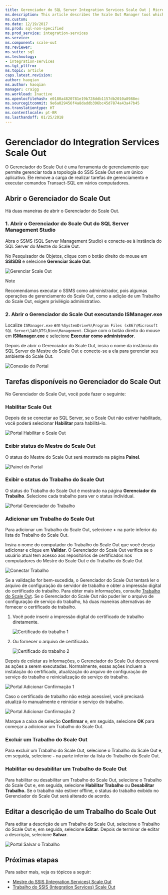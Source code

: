 ```yaml
---
title: Gerenciador do SQL Server Integration Services Scale Out | Microsoft Docs
ms.description: This article describes the Scale Out Manager tool which you can use to manager SSIS Scale Out
ms.custom: 
ms.date: 12/19/2017
ms.prod: sql-non-specified
ms.prod_service: integration-services
ms.service: 
ms.component: scale-out
ms.reviewer: 
ms.suite: sql
ms.technology:
- integration-services
ms.tgt_pltfrm: 
ms.topic: article
caps.latest.revision: 
author: haoqian
ms.author: haoqian
manager: craigg
ms.workload: Inactive
ms.openlocfilehash: e0180a4820781e19b728ddb1157db2010a8988ec
ms.sourcegitcommit: 9e6a029456f4a8daddb396bc45d7874a43a47b45
ms.translationtype: HT
ms.contentlocale: pt-BR
ms.lasthandoff: 01/25/2018
---
```

# <a name="integration-services-scale-out-manager"></a>Gerenciador do Integration Services Scale Out

O Gerenciador do Scale Out é uma ferramenta de gerenciamento que permite gerenciar toda a topologia do SSIS Scale Out em um único aplicativo. Ele remove a carga de realizar tarefas de gerenciamento e executar comandos Transact-SQL em vários computadores.

## <a name="open-scale-out-manager"></a>Abrir o Gerenciador do Scale Out

Há duas maneiras de abrir o Gerenciador do Scale Out.

### <a name="1-open-scale-out-manager-from-sql-server-management-studio"></a>1. Abrir o Gerenciador do Scale Out do SQL Server Management Studio
Abra o SSMS (SQL Server Management Studio) e conecte-se à instância do SQL Server do Mestre do Scale Out.

No Pesquisador de Objetos, clique com o botão direito do mouse em **SSISDB** e selecione **Gerenciar Scale Out**.

![Gerenciar Scale Out](media/manage-scale-out.PNG)

> [!NOTE]
> Recomendamos executar o SSMS como administrador, pois algumas operações de gerenciamento do Scale Out, como a adição de um Trabalho do Scale Out, exigem privilégio administrativo.

### <a name="2-open-scale-out-manager-by-running-ismanagerexe"></a>2. Abrir o Gerenciador do Scale Out executando ISManager.exe

Localize `ISManager.exe` em `%SystemDrive%\Program Files (x86)\Microsoft SQL Server\140\DTS\Binn\Management`. Clique com o botão direito do mouse em **ISManager.exe** e selecione **Executar como administrador**. 

Depois de abrir o Gerenciador do Scale Out, insira o nome da instância do SQL Server do Mestre do Scale Out e conecte-se a ela para gerenciar seu ambiente do Scale Out.

![Conexão do Portal](media/portal-connect.PNG)

## <a name="tasks-available-in-scale-out-manager"></a>Tarefas disponíveis no Gerenciador do Scale Out
No Gerenciador do Scale Out, você pode fazer o seguinte:

### <a name="enable-scale-out"></a>Habilitar Scale Out
Depois de se conectar ao SQL Server, se o Scale Out não estiver habilitado, você poderá selecionar **Habilitar** para habilitá-lo.

![Portal Habilitar o Scale Out](media/portal-enable-scale-out.PNG) 

### <a name="view-scale-out-master-status"></a>Exibir status do Mestre do Scale Out
O status do Mestre do Scale Out será mostrado na página **Painel**.

![Painel do Portal](media/portal-dashboard.PNG)

### <a name="view-scale-out-worker-status"></a>Exibir o status do Trabalho do Scale Out
O status do Trabalho do Scale Out é mostrado na página **Gerenciador do Trabalho**. Selecione cada trabalho para ver o status individual.

![Portal Gerenciador do Trabalho](media/portal-worker-manager.PNG)

### <a name="add-a-scale-out-worker"></a>Adicionar um Trabalho do Scale Out
Para adicionar um Trabalho do Scale Out, selecione **+** na parte inferior da lista do Trabalho do Scale Out. 

Insira o nome do computador do Trabalho do Scale Out que você deseja adicionar e clique em **Validar**. O Gerenciador do Scale Out verifica se o usuário atual tem acesso aos repositórios de certificados nos computadores do Mestre do Scale Out e do Trabalho do Scale Out

![Conectar Trabalho](media/connect-worker.PNG)

Se a validação for bem-sucedida, o Gerenciador do Scale Out tentará ler o arquivo de configuração do servidor de trabalho e obter a impressão digital do certificado do trabalho. Para obter mais informações, consulte [Trabalho do Scale Out](integration-services-ssis-scale-out-worker.md). Se o Gerenciador do Scale Out não puder ler o arquivo de configuração de serviço do trabalho, há duas maneiras alternativas de fornecer o certificado de trabalho. 

1.  Você pode inserir a impressão digital do certificado de trabalho diretamente.

    ![Certificado do trabalho 1](media/portal-cert1.PNG)

2.  Ou fornecer o arquivo de certificado. 

    ![Certificado do trabalho 2](media/portal-cert2.PNG)

Depois de coletar as informações, o Gerenciador do Scale Out descreverá as ações a serem executadas. Normalmente, essas ações incluem a instalação do certificado, atualização do arquivo de configuração de serviço do trabalho e reinicialização do serviço do trabalho.

![Portal Adicionar Confirmação 1](media/portal-add-confirm1.PNG)

Caso o certificado de trabalho não esteja acessível, você precisará atualizá-lo manualmente e reiniciar o serviço do trabalho.

![Portal Adicionar Confirmação 2](media/portal-add-confirm2.PNG)

Marque a caixa de seleção **Confirmar** e, em seguida, selecione **OK** para começar a adicionar um Trabalho do Scale Out.

### <a name="delete-a-scale-out-worker"></a>Excluir um Trabalho do Scale Out
Para excluir um Trabalho do Scale Out, selecione o Trabalho do Scale Out e, em seguida, selecione **-** na parte inferior da lista do Trabalho do Scale Out.

### <a name="enable-or-disable-a-scale-out-worker"></a>Habilitar ou desabilitar um Trabalho do Scale Out
Para habilitar ou desabilitar um Trabalho do Scale Out, selecione o Trabalho do Scale Out e, em seguida, selecione **Habilitar Trabalho** ou **Desabilitar Trabalho.** Se o trabalho não estiver offline, o status do trabalho exibido no Gerenciador do Scale Out será alterado de acordo.

## <a name="edit-a-scale-out-worker-description"></a>Editar a descrição de um Trabalho do Scale Out
Para editar a descrição de um Trabalho do Scale Out, selecione o Trabalho do Scale Out e, em seguida, selecione **Editar**. Depois de terminar de editar a descrição, selecione **Salvar**.

![Portal Salvar o Trabalho](media/portal-save-worker.PNG)

## <a name="next-steps"></a>Próximas etapas
Para saber mais, veja os tópicos a seguir:
-   [Mestre do SSIS (Integration Services) Scale Out](integration-services-ssis-scale-out-master.md)
-   [Trabalho do SSIS (Integration Services) Scale Out](integration-services-ssis-scale-out-worker.md)